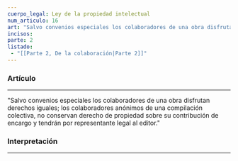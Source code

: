 ```yaml
---
cuerpo_legal: Ley de la propiedad intelectual
num_articulo: 16
art: "Salvo convenios especiales los colaboradores de una obra disfrutan derechos iguales; los colaboradores anónimos de una compilación colectiva, no conservan derecho de propiedad sobre su contribución de encargo y tendrán por representante legal al editor."
incisos: 
parte: 2
listado:
 - "[[Parte 2, De la colaboración|Parte 2]]"
---
```

### Artículo
---
"Salvo convenios especiales los colaboradores de una obra disfrutan derechos iguales; los colaboradores anónimos de una compilación colectiva, no conservan derecho de propiedad sobre su contribución de encargo y tendrán por representante legal al editor."


### Interpretación
---
